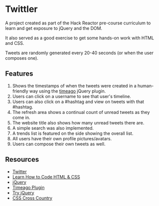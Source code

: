 # Twittler
A project created as part of the Hack Reactor pre-course curriculum to learn and get exposure to jQuery and the DOM.

It also served as a good exercise to get some hands-on work with HTML and CSS.

Tweets are randomly generated every 20-40 seconds (or when the user composes one).

## Features
1. Shows the timestamps of when the tweets were created in a human-friendly way using the [timeago](http://timeago.yarp.com/) jQuery plugin.
2. Users can  click on a username to see that user's timeline.
3. Users can also click on a #hashtag and view on tweets with that #hashtag.
4. The refresh area shows a continual count of unread tweets as they come in.
5. The website title also shows how many unread tweets there are. 
6. A simple search was also implemented.
7. A trends list is featured on the side showing the overall list. 
8. All users have their own profile pictures/avatars.
9. Users can compose their own tweets as well.

## Resources
- [Twitter](www.twitter.com)
- [Learn How to Code HTML & CSS](learn.shayhowe.com/html-css/)
- [jQuery](https://jquery.com/)
- [Timeago Plugin](http://timeago.yarp.com/)
- [Try jQuery](try.jquery.com/#)
- [CSS Cross Country](https://www.codeschool.com/courses/css-cross-country)
